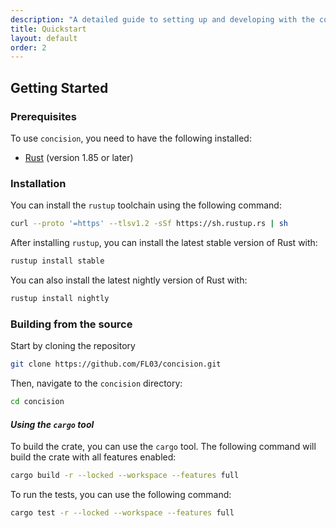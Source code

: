 ```yaml
---
description: "A detailed guide to setting up and developing with the concision framework."
title: Quickstart
layout: default
order: 2
---
```

## Getting Started

### Prerequisites

To use `concision`, you need to have the following installed:

- [Rust](https://www.rust-lang.org/tools/install) (version 1.85 or later)

### Installation

You can install the `rustup` toolchain using the following command:

```bash
curl --proto '=https' --tlsv1.2 -sSf https://sh.rustup.rs | sh
```

After installing `rustup`, you can install the latest stable version of Rust with:

```bash
rustup install stable
```

You can also install the latest nightly version of Rust with:

```bash
rustup install nightly
```

### Building from the source

Start by cloning the repository

```bash
git clone https://github.com/FL03/concision.git
```

Then, navigate to the `concision` directory:

```bash
cd concision
```

#### _Using the `cargo` tool_

To build the crate, you can use the `cargo` tool. The following command will build the crate with all features enabled:

```bash
cargo build -r --locked --workspace --features full
```

To run the tests, you can use the following command:

```bash
cargo test -r --locked --workspace --features full
```